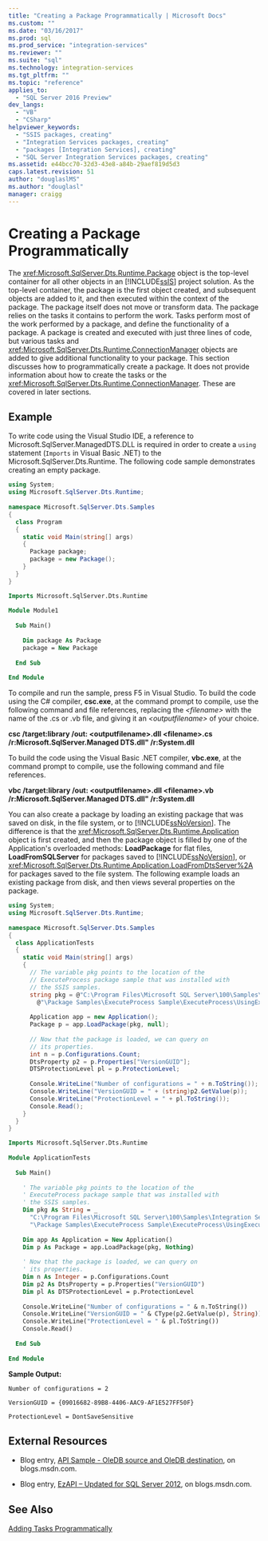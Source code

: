 ```yaml
---
title: "Creating a Package Programmatically | Microsoft Docs"
ms.custom: ""
ms.date: "03/16/2017"
ms.prod: sql
ms.prod_service: "integration-services"
ms.reviewer: ""
ms.suite: "sql"
ms.technology: integration-services 
ms.tgt_pltfrm: ""
ms.topic: "reference"
applies_to: 
  - "SQL Server 2016 Preview"
dev_langs: 
  - "VB"
  - "CSharp"
helpviewer_keywords: 
  - "SSIS packages, creating"
  - "Integration Services packages, creating"
  - "packages [Integration Services], creating"
  - "SQL Server Integration Services packages, creating"
ms.assetid: e44bcc70-32d3-43e8-a84b-29aef819d5d3
caps.latest.revision: 51
author: "douglaslMS"
ms.author: "douglasl"
manager: craigg
---
```

# Creating a Package Programmatically
  The <xref:Microsoft.SqlServer.Dts.Runtime.Package> object is the top-level container for all other objects in an [!INCLUDE[ssIS](../../includes/ssis-md.md)] project solution. As the top-level container, the package is the first object created, and subsequent objects are added to it, and then executed within the context of the package. The package itself does not move or transform data. The package relies on the tasks it contains to perform the work. Tasks perform most of the work performed by a package, and define the functionality of a package. A package is created and executed with just three lines of code, but various tasks and <xref:Microsoft.SqlServer.Dts.Runtime.ConnectionManager> objects are added to give additional functionality to your package. This section discusses how to programmatically create a package. It does not provide information about how to create the tasks or the <xref:Microsoft.SqlServer.Dts.Runtime.ConnectionManager>. These are covered in later sections.  
  
## Example  
 To write code using the Visual Studio IDE, a reference to Microsoft.SqlServer.ManagedDTS.DLL is required in order to create a `using` statement (`Imports` in Visual Basic .NET) to the Microsoft.SqlServer.Dts.Runtime. The following code sample demonstrates creating an empty package.  
  
```csharp  
using System;  
using Microsoft.SqlServer.Dts.Runtime;  
  
namespace Microsoft.SqlServer.Dts.Samples  
{  
  class Program  
  {  
    static void Main(string[] args)  
    {  
      Package package;  
      package = new Package();  
    }  
  }  
}  
```  
  
```vb  
Imports Microsoft.SqlServer.Dts.Runtime  
  
Module Module1  
  
  Sub Main()  
  
    Dim package As Package  
    package = New Package  
  
  End Sub  
  
End Module  
```  
  
 To compile and run the sample, press F5 in Visual Studio. To build the code using the C# compiler, **csc.exe**, at the command prompt to compile, use the following command and file references, replacing the *\<filename>* with the name of the .cs or .vb file, and giving it an *\<outputfilename>* of your choice.  
  
 **csc /target:library /out: \<outputfilename>.dll \<filename>.cs /r:Microsoft.SqlServer.Managed DTS.dll" /r:System.dll**  
  
 To build the code using the Visual Basic .NET compiler, **vbc.exe**, at the command prompt to compile, use the following command and file references.  
  
 **vbc /target:library /out: \<outputfilename>.dll \<filename>.vb /r:Microsoft.SqlServer.Managed DTS.dll" /r:System.dll**  
  
 You can also create a package by loading an existing package that was saved on disk, in the file system, or to [!INCLUDE[ssNoVersion](../../includes/ssnoversion-md.md)]. The difference is that the <xref:Microsoft.SqlServer.Dts.Runtime.Application> object is first created, and then the package object is filled by one of the Application's overloaded methods: **LoadPackage** for flat files, **LoadFromSQLServer** for packages saved to [!INCLUDE[ssNoVersion](../../includes/ssnoversion-md.md)], or <xref:Microsoft.SqlServer.Dts.Runtime.Application.LoadFromDtsServer%2A> for packages saved to the file system. The following example loads an existing package from disk, and then views several properties on the package.  
  
```csharp  
using System;  
using Microsoft.SqlServer.Dts.Runtime;  
  
namespace Microsoft.SqlServer.Dts.Samples  
{  
  class ApplicationTests  
  {  
    static void Main(string[] args)  
    {  
      // The variable pkg points to the location of the  
      // ExecuteProcess package sample that was installed with  
      // the SSIS samples.  
      string pkg = @"C:\Program Files\Microsoft SQL Server\100\Samples\Integration Services" +  
        @"\Package Samples\ExecuteProcess Sample\ExecuteProcess\UsingExecuteProcess.dtsx";  
  
      Application app = new Application();  
      Package p = app.LoadPackage(pkg, null);  
  
      // Now that the package is loaded, we can query on  
      // its properties.  
      int n = p.Configurations.Count;  
      DtsProperty p2 = p.Properties["VersionGUID"];  
      DTSProtectionLevel pl = p.ProtectionLevel;  
  
      Console.WriteLine("Number of configurations = " + n.ToString());  
      Console.WriteLine("VersionGUID = " + (string)p2.GetValue(p));  
      Console.WriteLine("ProtectionLevel = " + pl.ToString());  
      Console.Read();  
    }  
  }  
}  
```  
  
```vb  
Imports Microsoft.SqlServer.Dts.Runtime  
  
Module ApplicationTests  
  
  Sub Main()  
  
    ' The variable pkg points to the location of the  
    ' ExecuteProcess package sample that was installed with  
    ' the SSIS samples.  
    Dim pkg As String = _  
      "C:\Program Files\Microsoft SQL Server\100\Samples\Integration Services" & _  
      "\Package Samples\ExecuteProcess Sample\ExecuteProcess\UsingExecuteProcess.dtsx"  
  
    Dim app As Application = New Application()  
    Dim p As Package = app.LoadPackage(pkg, Nothing)  
  
    ' Now that the package is loaded, we can query on  
    ' its properties.  
    Dim n As Integer = p.Configurations.Count  
    Dim p2 As DtsProperty = p.Properties("VersionGUID")  
    Dim pl As DTSProtectionLevel = p.ProtectionLevel  
  
    Console.WriteLine("Number of configurations = " & n.ToString())  
    Console.WriteLine("VersionGUID = " & CType(p2.GetValue(p), String))  
    Console.WriteLine("ProtectionLevel = " & pl.ToString())  
    Console.Read()  
  
  End Sub  
  
End Module  
```  
  
 **Sample Output:**  
  
 `Number of configurations = 2`  
  
 `VersionGUID = {09016682-89B8-4406-AAC9-AF1E527FF50F}`  
  
 `ProtectionLevel = DontSaveSensitive`  
  
## External Resources  
  
-   Blog entry, [API Sample - OleDB source and OleDB destination](http://go.microsoft.com/fwlink/?LinkId=220824), on blogs.msdn.com.  
  
-   Blog entry, [EzAPI – Updated for SQL Server 2012](http://go.microsoft.com/fwlink/?LinkId=243223), on blogs.msdn.com.  
  
## See Also  
 [Adding Tasks Programmatically](../../integration-services/building-packages-programmatically/adding-tasks-programmatically.md)  
  
  

